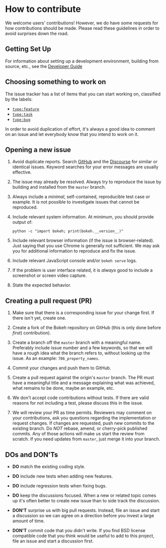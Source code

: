 # How to contribute

We welcome users' contributions! However, we do have some requests for how contributions
should be made. Please read these guidelines in order to avoid surprises down the road.

## Getting Set Up

For information about setting up a development environment, building from source, etc.,
see the [Developer Guide](https://docs.bokeh.org/en/latest/docs/dev_guide.html)

## Choosing something to work on

The issue tracker has a list of items that you can start working on, classified by the labels:

* [`type:feature`](https://github.com/bokeh/bokeh/labels/type:%20feature)
* [`type:task`](https://github.com/bokeh/bokeh/labels/type:%20task)
* [`type:bug`](https://github.com/bokeh/bokeh/labels/type:%20bug)

In order to avoid duplication of effort, it's always a good idea to comment on an issue
and let everybody know that you intend to work on it.

## Opening a new issue

1. Avoid duplicate reports. Search [GitHub](https://github.com/bokeh/bokeh/issues) and
   the [Discourse](https://discourse.bokeh.org) for similar or identical issues. Keyword
   searches for your error messages are usually effective.

2. The issue may already be resolved. Always try to reproduce the issue by building and
   installed from the `master` branch.

3. Always include a *minimal*, self-contained, reproducible test case or example. It is not
   possible to investigate issues that cannot be reproduced.

4. Include relevant system information. At minimum, you should provide output of:

      `python -c "import bokeh; print(bokeh.__version__)"`

5. Include relevant browser information (if the issue is browser-related). Just saying that you
   use Chrome is generally not sufficient. We may ask you for additional information to
   reproduce and fix the issue.

6. Include relevant JavaScript console and/or `bokeh serve` logs.

7. If the problem is user interface related, it is *always* good to include a screenshot or
   screen video capture.

8. State the expected behavior.

## Creating a pull request (PR)

1. Make sure that there is a corresponding issue for your change first. If there isn't yet,
   create one.

2. Create a fork of the Bokeh repository on GitHub (this is only done before *first*) contribution).

3. Create a branch off the `master` branch with a meaningful name. Preferably include issue number
   and a few keywords, so that we will have a rough idea what the branch refers to, without looking
   up the issue. As an example: `786_property_names`.

4. Commit your changes and push them to GitHub.

5. Create a pull request against the origin's `master` branch. The PR must have a meaningful title
   and a message explaining what was achieved, what remains to be done, maybe an example, etc.

6. We don't accept code contributions without tests. If there are valid reasons for not including a
   test, please discuss this in the issue.

7. We will review your PR as time permits. Reviewers may comment on your contributions, ask
   you questions regarding the implementation or request changes. If changes are requested, push
   new commits to the existing branch. Do *NOT* rebase, amend, or cherry-pick published commits.
   Any of those actions will make us start the review from scratch. If you need updates from `master`,
   just merge it into your branch.

## DOs and DON'Ts

* **DO** match the existing coding style.

* **DO** include new tests when adding new features.

* **DO** include regression tests when fixing bugs.

* **DO** keep the discussions focused. When a new or related topic comes up it's often better to
  create new issue than to side track the discussion.

* **DON'T** surprise us with big pull requests. Instead, file an issue and start a discussion so we
  can agree on a direction before you invest a large amount of time.

* **DON'T** commit code that you didn't write. If you find BSD license compatible code that you
  think would be useful to add to this project, file an issue and start a discussion first.
